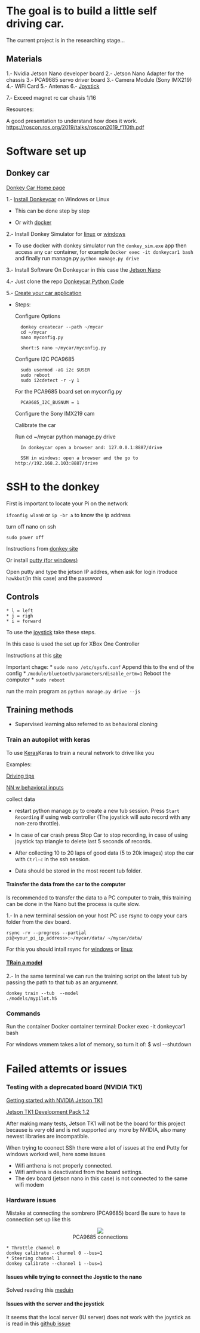 # The goal is to build a little self driving car.

The current project is in the researching stage...

## Materials

1.- Nvidia Jetson Nano developer board
2.- Jetson Nano Adapter for the chassis
3.- PCA9685 servo driver board
3.- Camera Module (Sony IMX219)
4.- WiFi Card
5.- Antenas
6.- <a href = "https://yaoota.com/en-ke/product/generic-hot-sale-lemonjoy-joystick-24g-wireless-gamepad-usb-price-from-jumia-kenya">Joystick</a> 

7.- Exceed magnet rc car chasis 1/16

Resources:

A good presentation to understand how does it work.
https://roscon.ros.org/2019/talks/roscon2019_f110th.pdf


# Software set up

## Donkey car

<a href = "https://docs.donkeycar.com/">Donkey Car Home page </a>

1.- <a href = "https://docs.donkeycar.com/guide/install_software/#step-1-install-software-on-host-pc">Install Donkeycar</a> on Windows or Linux

* This can be done step by step

* Or with <a href = "https://medium.com/robocar-store/how-to-install-a-virtual-donkey-car-on-your-pc-using-docker-9e4e4fcf718a">docker</a>

2.- Install Donkey Simulator for <a href = "https://youtu.be/J6Ll5Obtuxk">linux</a> or <a href = "https://youtu.be/wqQMmHVT8qw">windows</a>

* To use docker with donkey simulator run the <code>donkey_sim.exe</code> app then access any car container, for example <code>Docker exec -it donkeycar1 bash</code> and finally run manage.py <code>python manage.py drive</code>

3.- Install Software On Donkeycar in this case the <a href = "https://docs.donkeycar.com/guide/robot_sbc/setup_jetson_nano/">Jetson Nano</a>

4.- Just clone the repo <a href = "https://github.com/autorope/donkeycar">Donkeycar Python Code</a>

5.- <a href = "https://docs.donkeycar.com/guide/create_application/">Create your car application</a>

* Steps:

    Configure Options

        donkey createcar --path ~/mycar
        cd ~/mycar
        nano myconfig.py
        
        short:$ nano ~/mycar/myconfig.py

    Configure I2C PCA9685

        sudo usermod -aG i2c $USER
        sudo reboot
        sudo i2cdetect -r -y 1
        
    For the PCA9685 board set on myconfig.py

        PCA9685_I2C_BUSNUM = 1

    Configure the Sony IMX219 cam

    Calibrate the car

    Run
        cd ~/mycar
        python manage.py drive

        In donkeycar open a browser and: 127.0.0.1:8887/drive

        SSH in windows: open a browser and the go to http://192.168.2.103:8887/drive

# SSH to the donkey

First is important to locate your Pi on the network

<code>ifconfig wlan0</code> or <code>ip -br a</code> to know the ip address

turn off nano on ssh

<code>sudo power off</code>

Instructions from <a href = "https://docs.donkeycar.com/guide/robot_sbc/setup_raspberry_pi/#step-5-connecting-to-the-pi">donkey site</a>

Or install <a href = "https://www.putty.org/">putty (for windows)</a>

Open putty and type the jetson IP addres, when ask for login itroduce <code>hawkbot</code>(in this case) and the password

## Controls

    * l = left
    * j = righ
    * i = forward

To use the <a href = "https://docs.donkeycar.com/parts/controllers/#joystick-controller">joystick</a> take these steps.

In this case is used the set up for XBox One Controller

Instructions at this <a href = "https://www.roboticsbuildlog.com/hardware/xbox-one-controller-with-nvidia-jetson-nano">site</a>

Important chage:
    * <code>sudo nano /etc/sysfs.conf</code>
    Append this to the end of the config
    * <code>/module/bluetooth/parameters/disable_ertm=1</code>
    Reboot the computer
    * <code>sudo reboot</code>

run the main program as
<code>python manage.py drive --js</code>

## Training methods

* Supervised learning also referred to as behavioral cloning

### Train an autopilot with keras

To use <a href = "https://docs.donkeycar.com/guide/train_autopilot/">Keras</a>Keras to train a neural network to drive like you

Examples:

<a href = "https://www.youtube.com/watch?v=4fXbDf_QWM4">Driving tips</a>

<a href = "https://www.youtube.com/watch?v=aLFuHGlU0CM">NN w behavioral inputs</a>

collect data

* restart python manage.py to create a new tub session. Press <code>Start Recording</code> if using web controller (The joystick will auto record with any non-zero throttle).

* In case of car crash press Stop Car to stop recording, in case of using joystick tap triangle to delete last 5 seconds of records.

* After collecting 10 to 20 laps of good data (5 to 20k images) stop the car with <code>Ctrl-c</code> in the ssh session.

* Data should be stored in the most recent tub folder.

#### Trainsfer the data from the car to the computer

Is recommended to transfer the data to a PC computer to train, this training can be done in the Nano but the process is quite slow.

1.- In a new terminal session on your host PC use rsync to copy your cars folder from the dev board.

<code>rsync -rv --progress --partial pi@<your_pi_ip_address>:~/mycar/data/  ~/mycar/data/</code>

For this you should intall rsync for <a href = "https://svi.nl/RsyncOnWindows">windows</a> or <a href = "https://www.hostinger.com/tutorials/how-to-use-rsync">linux</a>

#### <a href = "https://docs.donkeycar.com/guide/train_autopilot/">TRain a model</a>

2.- In the same terminal we can run the training script on the latest tub by passing the path to that tub as an argumennt.

<code>donkey train --tub <tub folder names comma separated> --model ./models/mypilot.h5 </code>

### Commands

Run the container
Docker container terminal: Docker exec -it donkeycar1 bash

For windows vmmem takes a lot of memory, so turn it of: $ wsl --shutdown

# Failed attemts or issues

### Testing with a deprecated board (NVIDIA TK1)

<a href = "https://developer.download.nvidia.com/embedded/jetson/TK1/docs/2_GetStart/Jeston_TK1_User_Guide.pdf">Getting started with NVIDIA Jetson TK1 </a>

<a href = "https://developer.nvidia.com/jetson-tk1-development-pack-1_2">Jetson TK1 Development Pack 1.2</a>

After making many tests, Jetson TK1 will not be the board for this project because is very old and is not supported any more by NVIDIA, also many newest libraries are incompatible.

When trying to coonect SSh there were a lot of issues at the end Putty for windows worked well, here some issues

* Wifi anthena is not properly connected.
* Wifi anthena is deactivated from the board settings.
* The dev board (jetson nano in this case) is not connected to the same wifi modem 

### Hardware issues

Mistake at connecting the sombrero (PCA9685) board
Be sure to have te connection set up like this

<center>
<img src='https://docs.donkeycar.com/assets/Servo_Wiring.png' />
<figcaption>PCA9685 connections</figcaption></center>

    * Throttle channel 0
    donkey calibrate --channel 0 --bus=1
    * Steering channel 1
    donkey calibrate --channel 1 --bus=1

#### Issues while trying to connect the Joystic to the nano 
Solved reading this <a href = "https://dmccreary.medium.com/a-joystick-for-your-donkeycar-d4266c0b91f4">meduin</a> 

#### Issues with the server and the joystick
It seems that the local server (IU server) does not work with the joystick as is read in this <a href = "https://github.com/autorope/donkeycar/issues/318">github issue</a>



